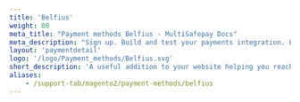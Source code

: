 ```yaml
---
title: 'Belfius'
weight: 80
meta_title: "Payment methods Belfius - MultiSafepay Docs"
meta_description: "Sign up. Build and test your payments integration. Explore our products and services. Use our API Reference, SDKs, and wrappers. Get support."
layout: 'paymentdetail'
logo: '/logo/Payment_methods/Belfius.svg' 
short_description: 'A useful addition to your website helping you reach a large number of Belgian customers.'
aliases:
    - /support-tab/magento2/payment-methods/belfius
---
```

